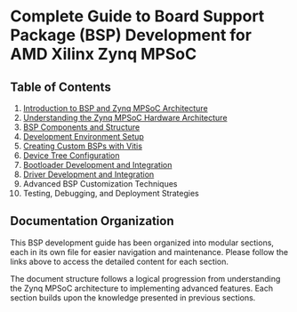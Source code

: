# Complete Guide to Board Support Package (BSP) Development for AMD Xilinx Zynq MPSoC

## Table of Contents
1. [Introduction to BSP and Zynq MPSoC Architecture](./docs/intro/section.md)
2. [Understanding the Zynq MPSoC Hardware Architecture](./docs/hw_architecture/section.md)
3. [BSP Components and Structure](./docs/bsp_components/section.md)
4. [Development Environment Setup](./docs/dev_env_setup/section.md)
5. [Creating Custom BSPs with Vitis](./docs/custom_bsps/section.md)
6. [Device Tree Configuration](./docs/device_tree/section.md)
7. [Bootloader Development and Integration](./docs/bootloader/section.md)
8. [Driver Development and Integration](./docs/driver_dev/section.md)
9. Advanced BSP Customization Techniques
10. Testing, Debugging, and Deployment Strategies

## Documentation Organization

This BSP development guide has been organized into modular sections, each in its own file for easier navigation and maintenance. Please follow the links above to access the detailed content for each section.

The document structure follows a logical progression from understanding the Zynq MPSoC architecture to implementing advanced features. Each section builds upon the knowledge presented in previous sections.
